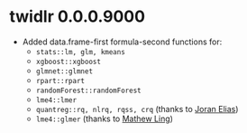 # twidlr 0.0.0.9000

* Added data.frame-first formula-second functions for:
    * `stats::lm, glm, kmeans`
    * `xgboost::xgboost`
    * `glmnet::glmnet`
    * `rpart::rpart`
    * `randomForest::randomForest`
    * `lme4::lmer`
    * `quantreg::rq, nlrq, rqss, crq` (thanks to [Joran Elias](https://github.com/joranE))
    * `lme4::glmer` (thanks to [Mathew Ling](https://github.com/Lingtax/))
